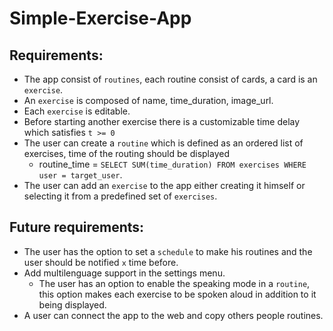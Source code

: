 # Simple-Exercise-App

## Requirements:
* The app consist of `routines`, each routine consist of cards, a card is an `exercise`.
* An `exercise` is composed of name, time_duration, image_url.
* Each `exercise` is editable.
* Before starting another exercise there is a customizable time delay which satisfies `t >= 0`
* The user can create a `routine` which is defined as an ordered list of exercises, time of the routing should be displayed
    - routine_time = `SELECT SUM(time_duration) FROM exercises WHERE user = target_user`.
* The user can add an `exercise` to the app either creating it himself or selecting it from a predefined set of `exercises`.

## Future requirements:
* The user has the option to set a `schedule` to make his routines and the user should be notified `x` time before.
* Add multilenguage support in the settings menu.
    - The user has an option to enable the speaking mode in a `routine`, this option makes each exercise to be spoken aloud in addition to it being displayed.
* A user can connect the app to the web and copy others people routines.
